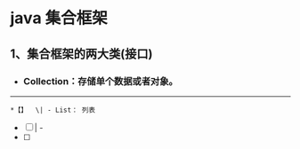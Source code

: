 # **java 集合框架**

## 1、集合框架的两大类\(接口\)

* ### Collection：存储单个数据或者对象。

---

    *【】  \| - List： 列表
* [ ] \| - 
* [ ] 


